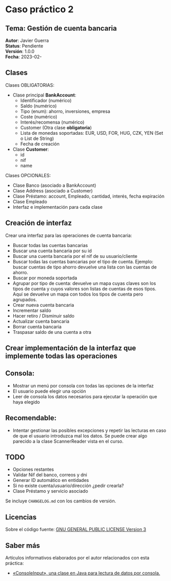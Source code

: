 Caso práctico 2
===============

Tema: Gestión de cuenta bancaria
--------------------------------

__Autor__: Javier Guerra  
__Status__: Pendiente  
__Versión__: 1.0.0  
__Fecha__: 2023-02-

## Clases

Clases OBLIGATORIAS:
* Clase principal **BankAccount**:
    * Identificador (numérico)
    * Saldo (numérico)
    * Tipo (enum): ahorro, inversiones, empresa
    * Coste (numérico)
    * Interés/recomensa (numérico)
    * Customer (Otra clase **obligatoria**)
    * Lista de monedas soportadas: EUR, USD, FOR, HUG, CZK, YEN (Set o List de String)
    * Fecha de creación
* Clase **Customer**:
    * id
    * nif
    * name

Clases OPCIONALES:
* Clase Banco (asociado a BankAccount)
* Clase Address (asociado a Customer)
* Clase Préstamo: account, Empleado, cantidad, interés, fecha expiración
* Clase Empleado
* Interfaz e implementación para cada clase

## Creación de interfaz

Crear una interfaz para las operaciones de cuenta bancaria:
* Buscar todas las cuentas bancarias
* Buscar una cuenta bancaria por su id
* Buscar una cuenta bancaria por el nif de su usuario/cliente
* Buscar todas las cuentas bancarias por el tipo de cuenta. Ejemplo: buscar cuentas de tipo ahorro devuelve una lista con las cuentas de ahorro.
* Buscar por moneda soportada
* Agrupar por tipo de cuenta: devuelve un mapa cuyas claves son los tipos de cuenta y cuyos valores son listas de cuentas de esos tipos. Aquí se devuelve un mapa con todos los tipos de cuenta pero agrupados.
* Crear nueva cuenta bancaria
* Incrementar saldo
* Hacer retiro / Disminuir saldo
* Actualizar cuenta bancaria
* Borrar cuenta bancaria
* Traspasar saldo de una cuenta a otra

## Crear implementación de la interfaz que implemente todas las operaciones

## Consola:
* Mostrar un menú por consola con todas las opciones de la interfaz
* El usuario puede elegir una opción
* Leer de consola los datos necesarios para ejecutar la operación que haya elegido

## Recomendable:
* Intentar gestionar las posibles excepciones y repetir las lecturas en caso de que el usuario introduzca mal los datos. Se puede crear algo parecido a la clase ScannerReader vista en el curso.


## TODO
- Opciones restantes
- Validar Nif del banco, correos y dni
- Generar ID automático en entidades
- Si no existe cuenta/usuario/dirección ¿pedir crearla?
- Clase Préstamo y servicio asociado

Se incluye `CHANGELOG.md` con los cambios de versión.

## Licencias

Sobre el código fuente: [GNU GENERAL PUBLIC LICENSE Version 3](LICENSE)

## Saber más

Artículos informativos elaborados por el autor relacionados con esta práctica:

- [«ConsoleInput», una clase en Java para lectura de datos por consola.](https://javguerra.github.io/2023-01-31-clase-scanner-java/) 
